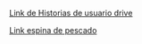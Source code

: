 [Link de Historias de usuario drive](https://docs.google.com/document/d/1kHkGLjdsvqeNFbcL60nxlagAgmcWT0BHUAV64VBknpc/edit?usp=sharing)

[Link espina de pescado](https://app.diagrams.net/#G1HTedj2Ye3kWh2rEB91TAcAV84_1r9BqN)
